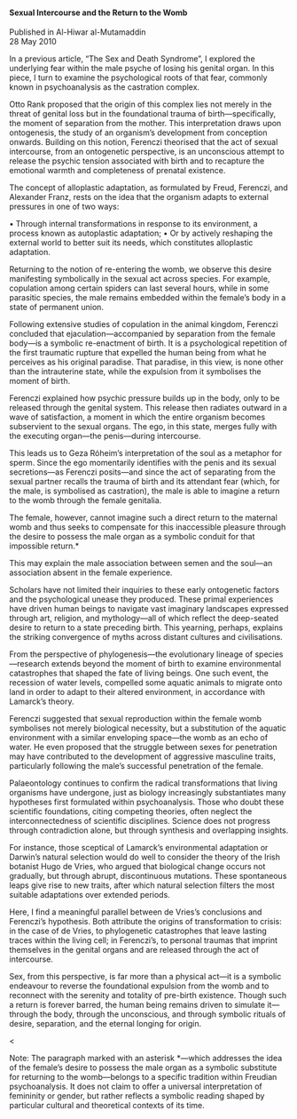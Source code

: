 <h4>Sexual Intercourse and the Return to the Womb</h4>


Published in Al-Hiwar al-Mutamaddin
<br>
28 May 2010


In a previous article, “The Sex and Death Syndrome”, I explored the underlying fear within the male psyche of losing his genital organ. In this piece, I turn to examine the psychological roots of that fear, commonly known in psychoanalysis as the castration complex.

Otto Rank proposed that the origin of this complex lies not merely in the threat of genital loss but in the foundational trauma of birth—specifically, the moment of separation from the mother. This interpretation draws upon ontogenesis, the study of an organism’s development from conception onwards. Building on this notion, Ferenczi theorised that the act of sexual intercourse, from an ontogenetic perspective, is an unconscious attempt to release the psychic tension associated with birth and to recapture the emotional warmth and completeness of prenatal existence.

The concept of alloplastic adaptation, as formulated by Freud, Ferenczi, and Alexander Franz, rests on the idea that the organism adapts to external pressures in one of two ways:

• Through internal transformations in response to its environment, a process known as autoplastic adaptation;
• Or by actively reshaping the external world to better suit its needs, which constitutes alloplastic adaptation.

Returning to the notion of re-entering the womb, we observe this desire manifesting symbolically in the sexual act across species. For example, copulation among certain spiders can last several hours, while in some parasitic species, the male remains embedded within the female’s body in a state of permanent union.

Following extensive studies of copulation in the animal kingdom, Ferenczi concluded that ejaculation—accompanied by separation from the female body—is a symbolic re-enactment of birth. It is a psychological repetition of the first traumatic rupture that expelled the human being from what he perceives as his original paradise. That paradise, in this view, is none other than the intrauterine state, while the expulsion from it symbolises the moment of birth.

Ferenczi explained how psychic pressure builds up in the body, only to be released through the genital system. This release then radiates outward in a wave of satisfaction, a moment in which the entire organism becomes subservient to the sexual organs. The ego, in this state, merges fully with the executing organ—the penis—during intercourse.

This leads us to Geza Róheim’s interpretation of the soul as a metaphor for sperm. Since the ego momentarily identifies with the penis and its sexual secretions—as Ferenczi posits—and since the act of separating from the sexual partner recalls the trauma of birth and its attendant fear (which, for the male, is symbolised as castration), the male is able to imagine a return to the womb through the female genitalia.

The female, however, cannot imagine such a direct return to the maternal womb and thus seeks to compensate for this inaccessible pleasure through the desire to possess the male organ as a symbolic conduit for that impossible return.*

This may explain the male association between semen and the soul—an association absent in the female experience.

Scholars have not limited their inquiries to these early ontogenetic factors and the psychological unease they produced. These primal experiences have driven human beings to navigate vast imaginary landscapes expressed through art, religion, and mythology—all of which reflect the deep-seated desire to return to a state preceding birth. This yearning, perhaps, explains the striking convergence of myths across distant cultures and civilisations.

From the perspective of phylogenesis—the evolutionary lineage of species—research extends beyond the moment of birth to examine environmental catastrophes that shaped the fate of living beings. One such event, the recession of water levels, compelled some aquatic animals to migrate onto land in order to adapt to their altered environment, in accordance with Lamarck’s theory.

Ferenczi suggested that sexual reproduction within the female womb symbolises not merely biological necessity, but a substitution of the aquatic environment with a similar enveloping space—the womb as an echo of water. He even proposed that the struggle between sexes for penetration may have contributed to the development of aggressive masculine traits, particularly following the male’s successful penetration of the female.

Palaeontology continues to confirm the radical transformations that living organisms have undergone, just as biology increasingly substantiates many hypotheses first formulated within psychoanalysis. Those who doubt these scientific foundations, citing competing theories, often neglect the interconnectedness of scientific disciplines. Science does not progress through contradiction alone, but through synthesis and overlapping insights.

For instance, those sceptical of Lamarck’s environmental adaptation or Darwin’s natural selection would do well to consider the theory of the Irish botanist Hugo de Vries, who argued that biological change occurs not gradually, but through abrupt, discontinuous mutations. These spontaneous leaps give rise to new traits, after which natural selection filters the most suitable adaptations over extended periods.

Here, I find a meaningful parallel between de Vries’s conclusions and Ferenczi’s hypothesis. Both attribute the origins of transformation to crisis: in the case of de Vries, to phylogenetic catastrophes that leave lasting traces within the living cell; in Ferenczi’s, to personal traumas that imprint themselves in the genital organs and are released through the act of intercourse.

Sex, from this perspective, is far more than a physical act—it is a symbolic endeavour to reverse the foundational expulsion from the womb and to reconnect with the serenity and totality of pre-birth existence. Though such a return is forever barred, the human being remains driven to simulate it—through the body, through the unconscious, and through symbolic rituals of desire, separation, and the eternal longing for origin.

<<footer> </footer>
Note: The paragraph marked with an asterisk *—which addresses the idea of the female’s desire to possess the male organ as a symbolic substitute for returning to the womb—belongs to a specific tradition within Freudian psychoanalysis. It does not claim to offer a universal interpretation of femininity or gender, but rather reflects a symbolic reading shaped by particular cultural and theoretical contexts of its time.

